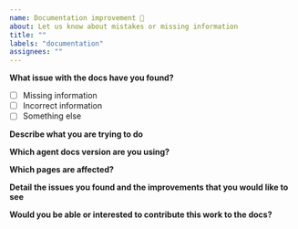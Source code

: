 ```yaml
---
name: Documentation improvement 📖
about: Let us know about mistakes or missing information
title: ""
labels: "documentation"
assignees: ""
---
```


<!--
Please fill out as much information as possible. The more info we have, the
faster we can schedule the work :)
-->

**What issue with the docs have you found?**

- [ ] Missing information
- [ ] Incorrect information
- [ ] Something else

**Describe what you are trying to do**

<!--
A clear and concise explanation of what you are trying to accomplish with the policy agent.
-->

**Which agent docs version are you using?**

<!--
eg 2.4.0
-->

**Which pages are affected?**

<!--
A bulleted list of links to the page(s) you have been following. (or have tried to
follow.)
-->

**Detail the issues you found and the improvements that you would like to see**

<!--
A bulleted list of all the pages you have been following. (or have tried to
follow.)
-->

**Would you be able or interested to contribute this work to the docs?**

<!--
y/n
-->
